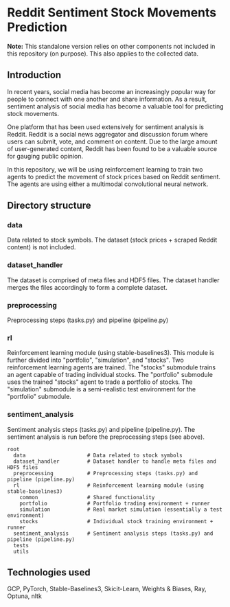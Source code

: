 # Reddit Sentiment Stock Movements Prediction

**Note:** This standalone version relies on other components not included in this repository (on purpose). This also applies to the collected data.

## Introduction

In recent years, social media has become an increasingly popular way for people to connect with one another and share information. As a result, sentiment analysis of social media has become a valuable tool for predicting stock movements.

One platform that has been used extensively for sentiment analysis is Reddit. Reddit is a social news aggregator and discussion forum where users can submit, vote, and comment on content. Due to the large amount of user-generated content, Reddit has been found to be a valuable source for gauging public opinion.

In this repository, we will be using reinforcement learning to train two agents to predict the movement of stock prices based on Reddit sentiment. The agents are using either a multimodal convolutional neural network.

## Directory structure

### data

Data related to stock symbols. The dataset (stock prices + scraped Reddit content) is not included.

### dataset_handler

The dataset is comprised of meta files and HDF5 files. The dataset handler merges the files accordingly to form a complete dataset.

### preprocessing

 Preprocessing steps (tasks.py) and pipeline (pipeline.py)

### rl

Reinforcement learning module (using stable-baselines3). This module is further divided into "portfolio", "simulation", and "stocks". Two reinforcement learning agents are trained. The "stocks" submodule trains an agent capable of trading individual stocks. The "portfolio" submodule uses the trained "stocks" agent to trade a portfolio of stocks. The "simulation" submodule is a semi-realistic test environment for the "portfolio" submodule. 

### sentiment_analysis

Sentiment analysis steps (tasks.py) and pipeline (pipeline.py). The sentiment analysis is run before the preprocessing steps (see above). 

```
root
  data                    # Data related to stock symbols
  dataset_handler         # Dataset handler to handle meta files and HDF5 files
  preprocessing           # Preprocessing steps (tasks.py) and pipeline (pipeline.py)
  rl                      # Reinforcement learning module (using stable-baselines3)
    common                # Shared functionality
    portfolio             # Portfolio trading environment + runner
    simulation            # Real market simulation (essentially a test environment)
    stocks                # Individual stock training environment + runner
  sentiment_analysis      # Sentiment analysis steps (tasks.py) and pipeline (pipeline.py)
  tests                  
  utils
```

## Technologies used

GCP, PyTorch, Stable-Baselines3, Skicit-Learn, Weights & Biases, Ray, Optuna, nltk

